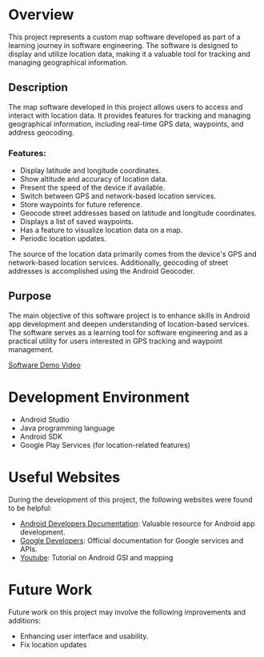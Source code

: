 # Overview

This project represents a custom map software developed as part of a learning journey in software engineering. The software is designed to display and utilize location data, making it a valuable tool for tracking and managing geographical information.

## Description

The map software developed in this project allows users to access and interact with location data. It provides features for tracking and managing geographical information, including real-time GPS data, waypoints, and address geocoding.

### Features:
- Display latitude and longitude coordinates.
- Show altitude and accuracy of location data.
- Present the speed of the device if available.
- Switch between GPS and network-based location services.
- Store waypoints for future reference.
- Geocode street addresses based on latitude and longitude coordinates.
- Displays a list of saved waypoints.
- Has a feature to visualize location data on a map.
- Periodic location updates.

The source of the location data primarily comes from the device's GPS and network-based location services. Additionally, geocoding of street addresses is accomplished using the Android Geocoder.

## Purpose

The main objective of this software project is to enhance skills in Android app development and deepen understanding of location-based services. The software serves as a learning tool for software engineering and as a practical utility for users interested in GPS tracking and waypoint management.

[Software Demo Video](http://youtube.link.goes.here)

# Development Environment

- Android Studio
- Java programming language
- Android SDK
- Google Play Services (for location-related features)

# Useful Websites

During the development of this project, the following websites were found to be helpful:

- [Android Developers Documentation](https://developer.android.com/): Valuable resource for Android app development.
- [Google Developers](https://developers.google.com): Official documentation for Google services and APIs.
- [Youtube](https://www.youtube.com/watch?v=_xUcYfbtfsI): Tutorial on Android GSI and mapping

# Future Work

Future work on this project may involve the following improvements and additions:

- Enhancing user interface and usability.
- Fix location updates
